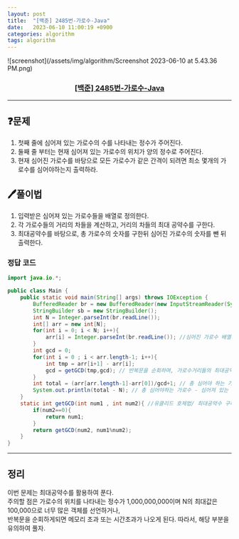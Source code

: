 ```yaml
---
layout: post
title:  "[백준] 2485번-가로수-Java"
date:   2023-06-10 11:00:19 +0900
categories: algorithm
tags: algorithm
---
```


![screenshot](/assets/img/algorithm/Screenshot 2023-06-10 at 5.43.36 PM.png)
### <center><a href="https://www.acmicpc.net/problem/2485">[백준] 2485번-가로수-Java</a></center>
---

## ❓문제

1. 첫째 줄에 심어져 있는 가로수의 수를 나타내는 정수가 주어진다.
2. 둘째 줄 부터는 현재 심어져 있는 가로수의 위치가 양의 정수로 주어진다.
3. 현재 심어진 가로수를 바탕으로 모든 가로수가 같은 간격이 되려면 최소 몇개의 가로수를 심어야하는지 출력하라.

## 🖊️풀이법

1. 입력받은 심어져 있는 가로수들을 배열로 정의한다.
2. 각 가로수들의 거리의 차들을 계산하고, 거리의 차들의 최대 공약수를 구한다.
3. 최대공약수를 바탕으로, 총 가로수의 숫자를 구한뒤 심어진 가로수의 숫자를 뺀 뒤 출력한다.

### 정답 코드

```java
import java.io.*;

public class Main {
    public static void main(String[] args) throws IOException {
        BufferedReader br = new BufferedReader(new InputStreamReader(System.in));
        StringBuilder sb = new StringBuilder();
        int N = Integer.parseInt(br.readLine());
        int[] arr = new int[N];
        for(int i = 0; i < N; i++){
            arr[i] = Integer.parseInt(br.readLine()); //심어진 가로수 배열에 선언
        }
        int gcd = 0;
        for(int i = 0 ; i < arr.length-1; i++){
            int tmp = arr[i+1] - arr[i];
            gcd = getGCD(tmp,gcd); // 반복문을 순회하며, 가로수거리들의 최대공약수 구하기
        }
        int total = (arr[arr.length-1]-arr[0])/gcd+1; // 총 심어야 하는 가로수 
        System.out.println(total - N); // 총 심어야하는 가로수 - 심어져 있는 가로수
    }
    static int getGCD(int num1 , int num2){ //유클리드 호제법/ 최대공약수 구하기
        if(num2==0){
            return num1;
        }
        return getGCD(num2, num1%num2);
    }
}
```

---

## 정리

이번 문제는 최대공약수를 활용하여 푼다.<br>
주의할 점은 가로수의 위치를 나타내는 정수가 1,000,000,000이며 N의 최대값은 100,000으로 너무 많은 객체를 선언하거나,<br> 반복문을 순회하게되면 메모리 초과 또는 시간초과가 나오게 된다. 따라서, 해당 부분을 유의하여 풀자.



